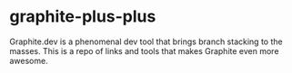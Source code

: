 # graphite-plus-plus
Graphite.dev is a phenomenal dev tool that brings branch stacking to the masses. This is a repo of links and tools that makes Graphite even more awesome.
